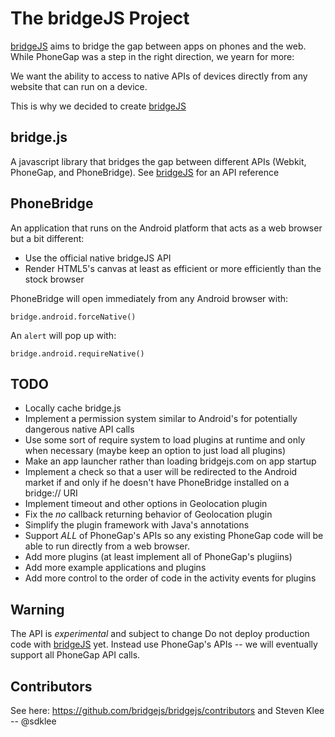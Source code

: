 # The bridgeJS Project #

[bridgeJS](http://www.bridgejs.com) aims to bridge the gap between apps on phones and the web. While PhoneGap was a step in the right direction, we yearn for more: 

We want the ability to access to native APIs of devices directly from any website that can run on a device.

This is why we decided to create [bridgeJS](http://www.bridgejs.com)



## bridge.js

A javascript library that bridges the gap between different APIs (Webkit, PhoneGap, and PhoneBridge).
See [bridgeJS](http://www.bridgejs.com) for an API reference

## PhoneBridge

An application that runs on the Android platform that acts as a web browser but a bit different:

* Use the official native bridgeJS API
* Render HTML5's canvas at least as efficient or more efficiently than the stock browser


PhoneBridge will open immediately from any Android browser with:

`bridge.android.forceNative()`

An `alert` will pop up with:

`bridge.android.requireNative()`

## TODO

* Locally cache bridge.js
* Implement a permission system similar to Android's for potentially dangerous native API calls
* Use some sort of require system to load plugins at runtime and only when necessary (maybe keep an option to just load all plugins)
* Make an app launcher rather than loading bridgejs.com on app startup
* Implement a check so that a user will be redirected to the Android market if and only if he doesn't have PhoneBridge installed on a bridge:// URI
* Implement timeout and other options in Geolocation plugin
* Fix the *no* callback returning behavior of Geolocation plugin
* Simplify the plugin framework with Java's annotations
* Support *ALL* of PhoneGap's APIs so any existing PhoneGap code will be able to run directly from a web browser.
* Add more plugins (at least implement all of PhoneGap's plugiins)
* Add more example applications and plugins
* Add more control to the order of code in the activity events for plugins


## Warning 

The API is *experimental* and subject to change
Do not deploy production code with [bridgeJS](http://www.bridgejs.com) yet. 
Instead use PhoneGap's APIs -- we will eventually support all PhoneGap API calls.

## Contributors

See here: https://github.com/bridgejs/bridgejs/contributors
and
Steven Klee -- @sdklee
